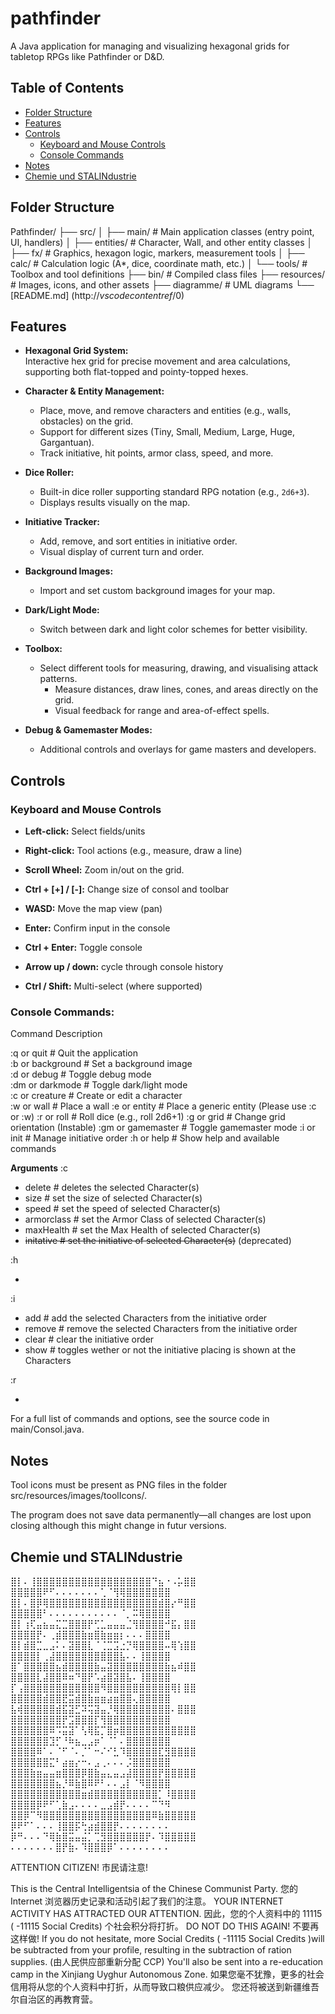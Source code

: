 # pathfinder

A Java application for managing and visualizing hexagonal grids for tabletop RPGs like Pathfinder or D&D.

## Table of Contents

- [Folder Structure](#folder-structure)
- [Features](#features)
- [Controls](#Controls)
  - [Keyboard and Mouse Controls](#keyboard-and-mouse-controls)
  - [Console Commands](#console-commands)
- [Notes](#notes)
- [Chemie und STALINdustrie](#chemie-und-stalindustrie)

## Folder Structure

Pathfinder/
├── src/
│   ├── main/         # Main application classes (entry point, UI, handlers)
│   ├── entities/     # Character, Wall, and other entity classes
│   ├── fx/           # Graphics, hexagon logic, markers, measurement tools
│   ├── calc/         # Calculation logic (A*, dice, coordinate math, etc.)
│   └── tools/        # Toolbox and tool definitions
├── bin/              # Compiled class files
├── resources/        # Images, icons, and other assets
├── diagramme/        # UML diagrams 
└── [README.md]        (http://_vscodecontentref_/0)

## Features

- **Hexagonal Grid System:**  
  Interactive hex grid for precise movement and area calculations, supporting both flat-topped and pointy-topped hexes.

- **Character & Entity Management:**  
  - Place, move, and remove characters and entities (e.g., walls, obstacles) on the grid.
  - Support for different sizes (Tiny, Small, Medium, Large, Huge, Gargantuan).
  - Track initiative, hit points, armor class, speed, and more.

- **Dice Roller:**  
  - Built-in dice roller supporting standard RPG notation (e.g., `2d6+3`).
  - Displays results visually on the map.

- **Initiative Tracker:**  
  - Add, remove, and sort entities in initiative order.
  - Visual display of current turn and order.

- **Background Images:**  
  - Import and set custom background images for your map.

- **Dark/Light Mode:**  
  - Switch between dark and light color schemes for better visibility.

- **Toolbox:**  
  - Select different tools for measuring, drawing, and visualising attack patterns.
    - Measure distances, draw lines, cones, and areas directly on the grid.
    - Visual feedback for range and area-of-effect spells.

- **Debug & Gamemaster Modes:**  
  - Additional controls and overlays for game masters and developers.

## Controls

### Keyboard and Mouse Controls

- **Left-click:**           Select fields/units
- **Right-click:**          Tool actions (e.g., measure, draw a line)
- **Scroll Wheel:**         Zoom in/out on the grid.
- **Ctrl + [+] / [-]:**     Change size of consol and toolbar

- **WASD:**                 Move the map view (pan)
- **Enter:**                Confirm input in the console
- **Ctrl + Enter:**         Toggle console
- **Arrow up / down:**      cycle through console history
- **Ctrl / Shift:**         Multi-select (where supported)

### Console Commands:

Command	          Description 

:q  or quit	      # Quit the application              
:b  or background # Set a background image            
:d  or debug      # Toggle debug mode                 
:dm	or darkmode   # Toggle dark/light mode            
:c	or creature   # Create or edit a character         
:w	or wall       # Place a wall
:e	or entity     # Place a generic entity (Please use :c or :w)
:r  or roll	      # Roll dice (e.g., roll 2d6+1)
:g	or grid       # Change grid orientation (Instable)
:gm or gamemaster # Toggle gamemaster mode
:i  or init	      # Manage initiative order
:h  or help	      # Show help and available commands

**Arguments**
:c
- delete            # deletes the selected Character(s)
- size <int>        # set the size of selected Character(s)
- speed <int>       # set the speed of selected Character(s)
- armorclass <int>  # set the Armor Class of selected Character(s)
- maxHealth <int>   # set the Max Health of selected Character(s)
- ~~initative <int>   # set the initiative of selected Character(s)~~ (deprecated)

:h
- <command>

:i
- add     # add the selected Characters from the initiative order
- remove  # remove the selected Characters from the initiative order
- clear   # clear the initiative order
- show    # toggles wether or not the initiative placing is shown at the Characters

:r 
- <dice>

For a full list of commands and options, see the source code in main/Consol.java.

## Notes

Tool icons must be present as PNG files in the folder src/resources/images/toolIcons/.

The program does not save data permanently—all changes are lost upon closing although this might change in futur versions.

## Chemie und STALINdustrie

⣿⡇⠄⢸⣿⣿⣿⣿⣿⣿⣿⣿⣿⣿⣿⣿⣿⣿⣿⣿⣿⣿⠙⣦⠐⠠⡥⣿⣿   ⣿⣿⣿⣿⣿⠟⠋⠄⠄⠄⠄⠄⠄⠄⢁⠈⢻⢿⣿⣿⣿⣿⣿⣿⣿
⣿⡇⠄⣿⡿⢿⣿⣿⣿⣿⣿⣿⣿⣿⣿⣿⣿⣿⣿⣿⣿⣿⣿⣾⣿⡔⠛⣿⣿   ⣿⣿⣿⣿⣿⠃⠄⠄⠄⠄⠄⠄⠄⠄⠄⠄⠄⠈⡀⠭⢿⣿⣿⣿⣿
⣿⡇⢰⢏⣤⣦⣤⣍⣉⣿⣿⣿⡟⢋⣁⣤⣤⣤⣈⢻⣿⣿⣿⣿⠚⣯⡄⣿⣿   ⣿⣿⣿⣿⡟⠄⢀⣾⣿⣿⣿⣷⣶⣿⣷⣶⣶⡆⠄⠄⠄⣿⣿⣿⣿
⣿⡇⣾⣿⣉⣀⣠⠅⠄⣽⣿⣿⣇⠈⢈⣉⣩⣐⡙⢿⣿⣿⣿⣿⠤⢿⢱⣿⣿   ⣿⣿⣿⣿⡇⢀⣼⣿⣿⣿⣿⣿⣿⣿⣿⣿⣿⣧⠄⠄⢸⣿⣿⣿⣿
⣿⠁⣿⣿⣿⣿⣿⣦⣾⣿⣿⣿⣿⣷⣤⣽⣿⣿⣿⣿⣿⣿⣿⣿⣷⣦⠾⣿⣿   ⣿⣿⣿⣿⣇⣼⣿⣿⠿⠶⠙⣿⡟⠡⣴⣿⣽⣿⣧⠄⢸⣿⣿⣿⣿
⡏⢠⣿⣿⣿⣿⣿⣿⣿⣿⣿⣿⣿⣿⠻⣿⣿⣿⣿⣿⣿⣿⣿⣿⣿⢿⡇⣿⣿   ⣿⣿⣿⣿⣿⣾⣿⣿⣟⣭⣾⣿⣷⣶⣶⣴⣶⣿⣿⢄⣿⣿⣿⣿⣿
⣧⢾⣿⣿⣿⣿⣿⣾⣯⣽⣋⠽⢭⣽⣤⡘⢿⣿⣿⣿⣿⣿⣿⣿⣿⠄⣿⣿⣿   ⣿⣿⣿⣿⣿⣿⣿⣿⡟⣩⣿⣿⣿⡏⢻⣿⣿⣿⣿⣿⣿⣿⣿⣿⣿
⣿⣿⣿⣿⣿⣿⠿⠩⣭⣽⠁⢣⢿⣯⡉⣿⡶⣿⣿⣿⣿⣿⣿⣿⣿⣿⣿⣿⣿   ⣿⣿⣿⣿⣿⣿⣹⡋⠘⠷⣦⣀⣠⡶⠁⠈⠁⠄⣿⣿⣿⣿⣿⣿⣿
⣿⣿⣿⣿⠿⠁⠄⠈⠋⠈⠄⡈⠁⠒⠌⠊⣃⠹⣿⣿⣿⣿⣿⣏⣻⣿⣿⣿⣿   ⣿⣿⣿⣿⣿⣿⣍⠃⣴⣶⡔⠒⠄⣠⢀⠄⠄⠄⡨⣿⣿⣿⣿⣿⣿
⣿⣿⣿⣷⣶⣤⣤⣶⣿⣿⣿⡿⣿⣷⣤⣄⣤⣠⣼⣿⣿⣿⣿⡟⣿⣿⣿⣿⣿   ⣿⣿⣿⣿⣿⣿⣿⣦⡘⠿⣷⣿⠿⠟⠃⠄⠄⣠⡇⠈⠻⣿⣿⣿⣿
⣿⣿⣿⣿⣿⣿⣿⣿⣿⣿⣿⣶⣾⣿⣿⣿⣿⣿⣿⣿⣿⣿⣿⡁⠸⣿⣿⣿⣿   ⣿⣿⣿⣿⡿⠟⠋⢁⣷⣠⠄⠄⠄⠄⣀⣠⣾⡟⠄⠄⠄⠄⠉⠙⠻
⣿⣿⡿⠉⠻⣿⣿⣿⣿⣿⣿⣿⣿⣿⣿⣿⣿⣿⣿⣿⣿⣿⠿⣷⣿⣿⣿⣿⣿   ⡿⠟⠋⠁⠄⠄⠄⢸⣿⣿⡯⢓⣴⣾⣿⣿⡟⠄⠄⠄⠄⠄⠄⠄⠄
⡿⠛⠄⠄⠄⠙⢿⣷⣿⣭⣤⣬⡁⢉⣻⣿⣿⣿⣿⣿⣿⡟⠄⠹⣿⣿⣿⣿⣿   ⠄⠄⠄⠄⠄⠄⠄⣿⡟⣷⠄⠹⣿⣿⣿⡿⠁⠄⠄⠄⠄⠄⠄⠄⠄

ATTENTION CITIZEN! 市民请注意!

This is the Central Intelligentsia of the Chinese Communist Party. 您的 Internet 浏览器历史记录和活动引起了我们的注意。 YOUR INTERNET ACTIVITY HAS ATTRACTED OUR ATTENTION. 因此，您的个人资料中的 11115  ( -11115 Social Credits) 个社会积分将打折。 DO NOT DO THIS AGAIN! 不要再这样做! If you do not hesitate, more Social Credits ( -11115 Social Credits )will be subtracted from your profile, resulting in the subtraction of ration supplies. (由人民供应部重新分配 CCP) You'll also be sent into a re-education camp in the Xinjiang Uyghur Autonomous Zone. 如果您毫不犹豫，更多的社会信用将从您的个人资料中打折，从而导致口粮供应减少。 您还将被送到新疆维吾尔自治区的再教育营。